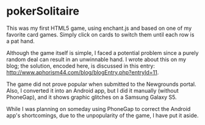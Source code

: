 # pokerSolitaire

This was my first HTML5 game, using enchant.js and based on one of my favorite card games. Simply click on cards to switch them until each row is a pat hand.

Although the game itself is simple, I faced a potential problem since a purely random deal can result in an unwinnable hand. I wrote about this on my blog; the solution, encoded here, is discussed in this entry: http://www.aphorism44.com/blog/blogEntry.php?entryId=11.

The game did not prove popular when submitted to the Newgrounds portal. Also, I converted it into an Android app, but I did it manually (without PhoneGap), and it shows graphic glitches on a Samsung Galaxy S5.

While I was planning on someday using PhoneGap to correct the Android app's shortcomings, due to the unpopularity of the game, I have put it aside.
